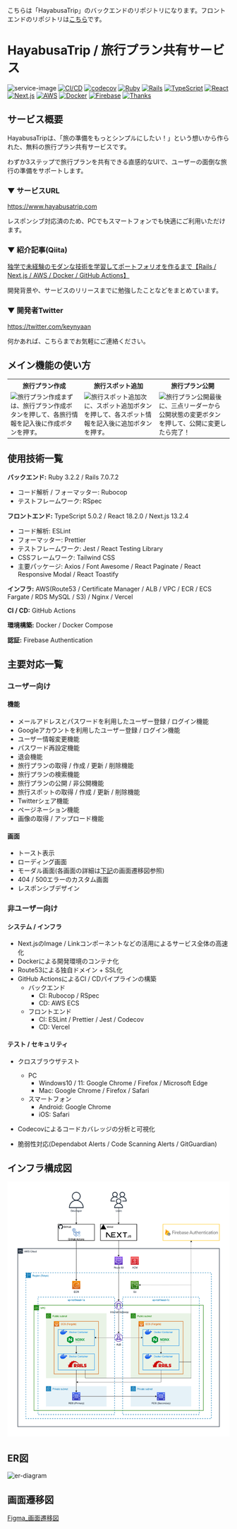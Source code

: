 こちらは「HayabusaTrip」のバックエンドのリポジトリになります。フロントエンドのリポジトリは[こちら](https://github.com/keynyaan/hayabusatrip-frontend)です。

# HayabusaTrip / 旅行プラン共有サービス

![service-image](https://raw.githubusercontent.com/keynyaan/hayabusatrip-frontend/main/public/images/ogp.png)
[![CI/CD](https://github.com/keynyaan/hayabusatrip-backend/actions/workflows/ci.yml/badge.svg?branch=main)](https://github.com/keynyaan/hayabusatrip-backend/actions/workflows/ci.yml)
[![codecov](https://codecov.io/gh/keynyaan/hayabusatrip-backend/graph/badge.svg?token=ESP9PFN6BE)](https://codecov.io/gh/keynyaan/hayabusatrip-backend)
[![Ruby](https://img.shields.io/badge/Ruby-v3.2.2-CC342D?logo=Ruby&logoColor=CC342D)](https://www.ruby-lang.org/ja/news/2023/03/30/ruby-3-2-2-released)
[![Rails](https://img.shields.io/badge/Rails-v7.0.7.2-CC0000?logo=Ruby-on-Rails&logoColor=CC0000)](https://rubyonrails.org/2023/3/13/Rails-7-0-4-3-and-6-1-7-3-have-been-released)
[![TypeScript](https://img.shields.io/badge/TypeScript-v5.0.2-007ACC?logo=TypeScript&logoColor=007ACC)](https://www.typescriptlang.org/docs/handbook/release-notes/typescript-5-0.html)
[![React](https://img.shields.io/badge/React-v18.2.0-61DAFB?logo=React&logoColor=61DAFB)](https://react.dev/blog/2022/03/29/react-v18#whats-new-in-react-18)
[![Next.js](https://img.shields.io/badge/Next.js-v13.2.4-000000?logo=Next.js&logoColor=000000)](https://nextjs.org/blog/next-13-2)
[![AWS](https://img.shields.io/badge/Amazon%20AWS-gray?logo=Amazon-AWS&logoColor=FFFFFF)](https://aws.amazon.com)
[![Docker](https://img.shields.io/badge/Docker-gray?logo=Docker&logoColor=2496ED)](https://www.docker.com)
[![Firebase](https://img.shields.io/badge/Firebase-gray?logo=Firebase&logoColor=FFCA28)](https://firebase.google.com)
[![Thanks](https://img.shields.io/badge/Thank%20you-for%20visiting-00aab9)](https://www.hayabusatrip.com)

## サービス概要

HayabusaTripは、「旅の準備をもっとシンプルにしたい！」という想いから作られた、無料の旅行プラン共有サービスです。

わずか3ステップで旅行プランを共有できる直感的なUIで、ユーザーの面倒な旅行の準備をサポートします。

### ▼ サービスURL

https://www.hayabusatrip.com

レスポンシブ対応済のため、PCでもスマートフォンでも快適にご利用いただけます。

### ▼ 紹介記事(Qiita)

[独学で未経験のモダンな技術を学習してポートフォリオを作るまで【Rails / Next.js / AWS / Docker / GitHub Actions】](https://qiita.com/keynyaan/items/64a350cd409f40895bde)

開発背景や、サービスのリリースまでに勉強したことなどをまとめています。

### ▼ 開発者Twitter

https://twitter.com/keynyaan

何かあれば、こちらまでお気軽にご連絡ください。

## メイン機能の使い方

<table>
  <tr>
     <th style="text-align: center">旅行プラン作成</th>
    <th style="text-align: center">旅行スポット追加</th>
    <th style="text-align: center">旅行プラン公開</th>
  </tr>
  <tr>
    <td><img src="https://raw.githubusercontent.com/keynyaan/hayabusatrip-frontend/main/public/images/demo/create-trip.gif" alt="旅行プラン作成" />まずは、旅行プラン作成ボタンを押して、各旅行情報を記入後に作成ボタンを押す。</td>
    <td><img src="https://raw.githubusercontent.com/keynyaan/hayabusatrip-frontend/main/public/images/demo/add-spot.gif" alt="旅行スポット追加" />次に、スポット追加ボタンを押して、各スポット情報を記入後に追加ボタンを押す。</td>
    <td><img src="https://raw.githubusercontent.com/keynyaan/hayabusatrip-frontend/main/public/images/demo/publish-settings.gif" alt="旅行プラン公開" />最後に、三点リーダーから公開状態の変更ボタンを押して、公開に変更したら完了！</td>
  </tr>
</table>

## 使用技術一覧

**バックエンド:** Ruby 3.2.2 / Rails 7.0.7.2

- コード解析 / フォーマッター: Rubocop
- テストフレームワーク: RSpec

**フロントエンド:** TypeScript 5.0.2 / React 18.2.0 / Next.js 13.2.4

- コード解析: ESLint
- フォーマッター: Prettier
- テストフレームワーク: Jest / React Testing Library
- CSSフレームワーク: Tailwind CSS
- 主要パッケージ: Axios / Font Awesome / React Paginate / React Responsive Modal / React Toastify

**インフラ:** AWS(Route53 / Certificate Manager / ALB / VPC / ECR / ECS Fargate / RDS MySQL / S3) / Nginx / Vercel

**CI / CD:** GitHub Actions

**環境構築:** Docker / Docker Compose

**認証:** Firebase Authentication

## 主要対応一覧

### ユーザー向け

#### 機能

- メールアドレスとパスワードを利用したユーザー登録 / ログイン機能
- Googleアカウントを利用したユーザー登録 / ログイン機能
- ユーザー情報変更機能
- パスワード再設定機能
- 退会機能
- 旅行プランの取得 / 作成 / 更新 / 削除機能
- 旅行プランの検索機能
- 旅行プランの公開 / 非公開機能
- 旅行スポットの取得 / 作成 / 更新 / 削除機能
- Twitterシェア機能
- ページネーション機能
- 画像の取得 / アップロード機能

#### 画面

- トースト表示
- ローディング画面
- モーダル画面(各画面の詳細は[下記](#screen-transition-diagram)の画面遷移図参照)
- 404 / 500エラーのカスタム画面
- レスポンシブデザイン

### 非ユーザー向け

#### システム / インフラ

- Next.jsのImage / Linkコンポーネントなどの活用によるサービス全体の高速化
- Dockerによる開発環境のコンテナ化
- Route53による独自ドメイン + SSL化
- GitHub ActionsによるCI / CDパイプラインの構築
  - バックエンド
    - CI: Rubocop / RSpec
    - CD: AWS ECS
  - フロントエンド
    - CI: ESLint / Prettier / Jest / Codecov
    - CD: Vercel

#### テスト / セキュリティ

- クロスブラウザテスト

  - PC
    - Windows10 / 11: Google Chrome / Firefox / Microsoft Edge
    - Mac: Google Chrome / Firefox / Safari
  - スマートフォン
    - Android: Google Chrome
    - iOS: Safari

- Codecovによるコードカバレッジの分析と可視化
- 脆弱性対応(Dependabot Alerts / Code Scanning Alerts / GitGuardian)

## インフラ構成図

![infrastructure-diagram](https://raw.githubusercontent.com/keynyaan/hayabusatrip-frontend/main/public/images/diagrams/infrastructure-diagram.png)

## ER図

![er-diagram](https://raw.githubusercontent.com/keynyaan/hayabusatrip-frontend/main/public/images/diagrams/er-diagram.png)

<a id="screen-transition-diagram"></a>

## 画面遷移図

[Figma\_画面遷移図](https://www.figma.com/file/1OgxVeGaDw9riHGzxyGoLG/%E7%94%BB%E9%9D%A2%E9%81%B7%E7%A7%BB%E5%9B%B3_HayabusaTrip?type=design&node-id=0-1&mode=design)
